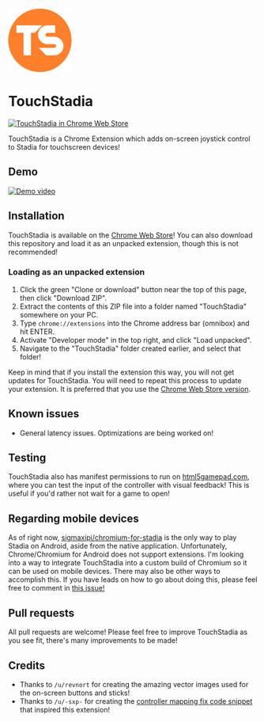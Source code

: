 ![TouchStadia logo](/img/ts-128.png?raw=true "TouchStadia logo")
# TouchStadia
[![TouchStadia in Chrome Web Store](https://developer.chrome.com/webstore/images/ChromeWebStore_Badge_v2_206x58.png)](https://chrome.google.com/webstore/detail/touchstadia/kdkboloommjpbahkdlhengbghlhcejaj)

TouchStadia is a Chrome Extension which adds on-screen joystick control to Stadia for touchscreen devices!

## Demo
[![Demo video](https://img.youtube.com/vi/AmnuVkkQBu4/0.jpg)](https://www.youtube.com/watch?v=AmnuVkkQBu4)

## Installation
TouchStadia is available on the [Chrome Web Store](https://chrome.google.com/webstore/detail/touchstadia/kdkboloommjpbahkdlhengbghlhcejaj)! You can also download this repository and load it as an unpacked extension, though this is not recommended!

### Loading as an unpacked extension
1. Click the green "Clone or download" button near the top of this page, then click "Download ZIP".
2. Extract the contents of this ZIP file into a folder named "TouchStadia" somewhere on your PC.
3. Type `chrome://extensions` into the Chrome address bar (omnibox) and hit ENTER.
4. Activate "Developer mode" in the top right, and click "Load unpacked".
5. Navigate to the "TouchStadia" folder created earlier, and select that folder!

Keep in mind that if you install the extension this way, you will not get updates for TouchStadia. You will need to repeat this process to update your extension. It is preferred that you use the [Chrome Web Store version](https://chrome.google.com/webstore/detail/touchstadia/kdkboloommjpbahkdlhengbghlhcejaj).

## Known issues
* General latency issues. Optimizations are being worked on!

## Testing
TouchStadia also has manifest permissions to run on [html5gamepad.com](https://html5gamepad.com), where you can test the input of the controller with visual feedback! This is useful if you'd rather not wait for a game to open!

## Regarding mobile devices
As of right now, [sigmaxipi/chromium-for-stadia](https://github.com/sigmaxipi/chromium-for-stadia) is the only way to play Stadia on Android, aside from the native application. Unfortunately, Chrome/Chromium for Android does not support extensions. I'm looking into a way to integrate TouchStadia into a custom build of Chromium so it can be used on mobile devices. There may also be other ways to accomplish this. If you have leads on how to go about doing this, please feel free to comment in [this issue!](https://github.com/ihatecsv/TouchStadia/issues/2)

## Pull requests
All pull requests are welcome! Please feel free to improve TouchStadia as you see fit, there's many improvements to be made!

## Credits
* Thanks to `/u/revnort` for creating the amazing vector images used for the on-screen buttons and sticks!
* Thanks to `/u/-sxp-` for creating the [controller mapping fix code snippet](https://www.reddit.com/r/Stadia/comments/f0zir0/its_almost_happening/fh209gm/) that inspired this extension!

